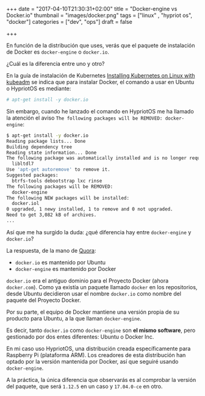 +++
date = "2017-04-10T21:30:31+02:00"
title = "Docker-engine vs Docker.io"
thumbnail = "images/docker.png"
tags = ["linux" , "hypriot os", "docker"]
categories = ["dev", "ops"]
draft = false

+++

En función de la distribución que uses, verás que el paquete de instalación de Docker es `docker-engine` o `docker.io`.

¿Cuál es la diferencia entre uno y otro?

<!--more-->

En la guía de instalación de Kubernetes [Installing Kubernetes on Linux with kubeadm](https://kubernetes.io/docs/getting-started-guides/kubeadm/) se indica que para instalar Docker, el comando a usar en Ubuntu o HypriotOS es mediante:

```sh
# apt-get install -y docker.io
```

Sin embargo, cuando he lanzado el comando en HypriotOS me ha llamado la atención el aviso `The following packages will be REMOVED: docker-engine`:

```sh
$ apt-get install -y docker.io
Reading package lists... Done
Building dependency tree
Reading state information... Done
The following package was automatically installed and is no longer required:
  libltdl7
Use 'apt-get autoremove' to remove it.
Suggested packages:
  btrfs-tools debootstrap lxc rinse
The following packages will be REMOVED:
  docker-engine
The following NEW packages will be installed:
  docker.iol
0 upgraded, 1 newy installed, 1 to remove and 0 not upgraded.
Need to get 3,082 kB of archives.
...
```

Así que me ha surgido la duda: ¿qué diferencia hay entre `docker-engine` y `docker.io`?

La respuesta, de la mano de [Quora](https://www.quora.com/What-is-the-difference-between-docker-engine-and-docker-io-packages):

* `docker.io` es mantenido por Ubuntu
* `docker-engine` es mantenido por Docker

`docker.io` era el antiguo dominio para el Proyecto Docker (ahora `docker.com`). Como ya existía un paquete llamado `docker` en los repositorios, desde Ubuntu decidieron usar el nombre `docker.io` como nombre del paquete del Proyecto Docker.

Por su parte, el equipo de Docker mantiene una versión propia de su producto para Ubuntu, a la que llaman `docker-engine`.

Es decir, tanto `docker.io` como `docker-engine` son **el mismo software**, pero gestionado por dos entes diferentes: Ubuntu o Docker Inc.

En mi caso uso HypriotOS, una distribución creada específicamente para Raspberry Pi (plataforma ARM). Los creadores de esta distribución han optado por la versión mantenida por Docker, así que seguiré usando `docker-engine`.

A la práctica, la única diferencia que observarás es al comprobar la versión del paquete, que será `1.12.5` en un caso y `17.04.0-ce` en otro.